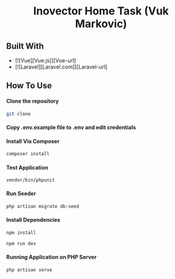 <h1 align="center">Inovector Home Task (Vuk Markovic)</h1>

## Built With

-   [![Vue][Vue.js]][Vue-url]
-   [![Laravel][Laravel.com]][Laravel-url]

## How To Use

#### Clone the repository

```bash
git clone
```

#### Copy .env.example file to .env and edit credentials

#### Install Via Composer

```bash
composer install
```

#### Test Application

```
vendor/bin/phpunit
```

#### Run Seeder

```bash
php artisan migrate db:seed
```

#### Install Dependencies

```bash
npm install

npm run dev
```

#### Running Application on PHP Server

```bash
php artisan serve
```
